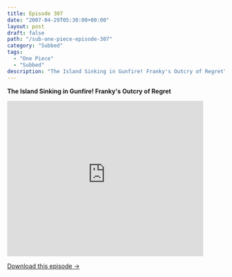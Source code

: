 ```yaml
---
title: Episode 307
date: "2007-04-29T05:30:00+00:00"
layout: post
draft: false
path: "/sub-one-piece-episode-307"
category: "Subbed"
tags:
  - "One Piece"
  - "Subbed"
description: "The Island Sinking in Gunfire! Franky's Outcry of Regret"
---
```


**The Island Sinking in Gunfire! Franky's Outcry of Regret**

<iframe width="640" height="360" src="https://www.rapidvideo.com/e/FXQHZIPNS8" frameborder="0" marginwidth=0 marginheight=0 scrolling=no allowfullscreen style="max-width:90%;"></iframe>

<a href="http://ouo.io/qs/eCodkFEQ?s=https://www.rapidvideo.com/d/FXQHZIPNS8" class="styled_a">Download this episode →</a>

